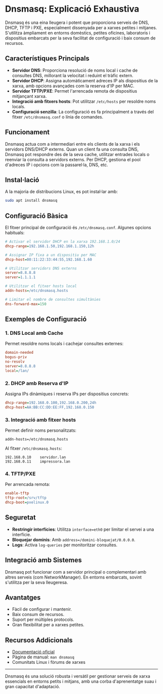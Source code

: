 # Dnsmasq: Explicació Exhaustiva

Dnsmasq és una eina lleugera i potent que proporciona serveis de DNS, DHCP, TFTP i PXE, especialment dissenyada per a xarxes petites i mitjanes. S'utilitza àmpliament en entorns domèstics, petites oficines, laboratoris i dispositius embarcats per la seva facilitat de configuració i baix consum de recursos.

## Característiques Principals

- **Servidor DNS**: Proporciona resolució de noms local i cache de consultes DNS, millorant la velocitat i reduint el tràfic extern.
- **Servidor DHCP**: Assigna automàticament adreces IP als dispositius de la xarxa, amb opcions avançades com la reserva d'IP per MAC.
- **Servidor TFTP/PXE**: Permet l'arrencada remota de dispositius mitjançant xarxa.
- **Integració amb fitxers hosts**: Pot utilitzar `/etc/hosts` per resoldre noms locals.
- **Configuració senzilla**: La configuració es fa principalment a través del fitxer `/etc/dnsmasq.conf` o línia de comandes.

## Funcionament

Dnsmasq actua com a intermediari entre els clients de la xarxa i els servidors DNS/DHCP externs. Quan un client fa una consulta DNS, Dnsmasq pot respondre des de la seva cache, utilitzar entrades locals o reenviar la consulta a servidors externs. Per DHCP, gestiona el pool d'adreces IP i opcions com la passarel·la, DNS, etc.

## Instal·lació

A la majoria de distribucions Linux, es pot instal·lar amb:

```bash
sudo apt install dnsmasq
```

## Configuració Bàsica

El fitxer principal de configuració és `/etc/dnsmasq.conf`. Algunes opcions habituals:

```ini
# Activar el servidor DHCP en la xarxa 192.168.1.0/24
dhcp-range=192.168.1.50,192.168.1.150,12h

# Assignar IP fixa a un dispositiu per MAC
dhcp-host=00:11:22:33:44:55,192.168.1.60

# Utilitzar servidors DNS externs
server=8.8.8.8
server=1.1.1.1

# Utilitzar el fitxer hosts local
addn-hosts=/etc/dnsmasq.hosts

# Limitar el nombre de consultes simultànies
dns-forward-max=150
```

## Exemples de Configuració

### 1. DNS Local amb Cache

Permet resoldre noms locals i cachejar consultes externes:

```ini
domain-needed
bogus-priv
no-resolv
server=8.8.8.8
local=/lan/
```

### 2. DHCP amb Reserva d'IP

Assigna IPs dinàmiques i reserva IPs per dispositius concrets:

```ini
dhcp-range=192.168.0.100,192.168.0.200,24h
dhcp-host=AA:BB:CC:DD:EE:FF,192.168.0.150
```

### 3. Integració amb fitxer hosts

Permet definir noms personalitzats:

```
addn-hosts=/etc/dnsmasq.hosts
```

Al fitxer `/etc/dnsmasq.hosts`:

```
192.168.0.10    servidor.lan
192.168.0.11    impressora.lan
```

### 4. TFTP/PXE

Per arrencada remota:

```ini
enable-tftp
tftp-root=/srv/tftp
dhcp-boot=pxelinux.0
```

## Seguretat

- **Restringir interfícies**: Utilitza `interface=eth0` per limitar el servei a una interfície.
- **Bloquejar dominis**: Amb `address=/domini-bloquejat/0.0.0.0`.
- **Logs**: Activa `log-queries` per monitoritzar consultes.

## Integració amb Sistemes

Dnsmasq pot funcionar com a servidor principal o complementari amb altres serveis (com NetworkManager). En entorns embarcats, sovint s'utilitza per la seva lleugeresa.

## Avantatges

- Fàcil de configurar i mantenir.
- Baix consum de recursos.
- Suport per múltiples protocols.
- Gran flexibilitat per a xarxes petites.

## Recursos Addicionals

- [Documentació oficial](http://www.thekelleys.org.uk/dnsmasq/doc.html)
- Pàgina de manual: `man dnsmasq`
- Comunitats Linux i fòrums de xarxes

---

Dnsmasq és una solució robusta i versàtil per gestionar serveis de xarxa essencials en entorns petits i mitjans, amb una corba d'aprenentatge suau i gran capacitat d'adaptació.